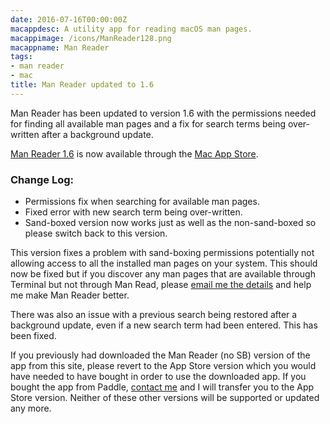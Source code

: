```yaml
---
date: 2016-07-16T00:00:00Z
macappdesc: A utility app for reading macOS man pages.
macappimage: /icons/ManReader128.png
macappname: Man Reader
tags:
- man reader
- mac
title: Man Reader updated to 1.6
---
```


Man Reader has been updated to version 1.6 with the permissions needed for
finding all available man pages and a fix for search terms being over-written
after a background update.

[Man Reader 1.6][1] is now available through the [Mac App Store][2].

### Change Log:

* Permissions fix when searching for available man pages.
* Fixed error with new search term being over-written.
* Sand-boxed version now works just as well as the non-sand-boxed so please
  switch back to this version.

This version fixes a problem with sand-boxing permissions potentially not
allowing access to all the installed man pages on your system. This should now
be fixed but if you discover any man pages that are available through Terminal
but not through Man Read, please [email me the details][4] and help me make Man
Reader better.

There was also an issue with a previous search being restored after a background
update, even if a new search term had been entered. This has been fixed.

If you previously had downloaded the Man Reader (no SB) version of the app from
this site, please revert to the App Store version which you would have needed to
have bought in order to use the downloaded app. If you bought the app from
Paddle, [contact me][3] and I will transfer you to the App Store version.
Neither of these other versions will be supported or updated any more.

[1]: /manreader/
[2]: http://itunes.apple.com/app/man-reader/id522583774?mt=12
[3]: mailto:sarah@troz.net?subject=Man%20Reader%20transfer%20to%20App%20Store
[4]: mailto:sarah@troz.net?subject=Man%20Reader%20not%20detecting%20some%20man%20pages
